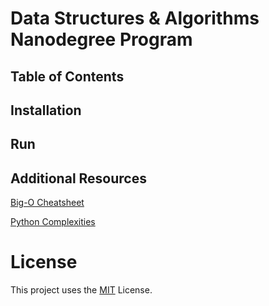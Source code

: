 # Data Structures & Algorithms Nanodegree Program


## Table of Contents


## Installation



## Run



## Additional Resources

[Big-O Cheatsheet](https://www.bigocheatsheet.com/)

[Python Complexities](https://wiki.python.org/moin/TimeComplexity)


# License

This project uses the [MIT](https://choosealicense.com/licenses/mit/) License.